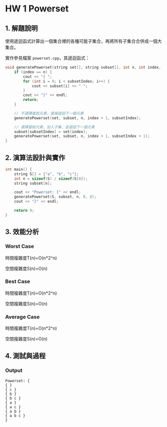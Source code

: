 # HW 1 Powerset

## 1. 解題說明

使用遞迴函式計算出一個集合裡的各種可能子集合，再將所有子集合合併成一個大集合。

實作參見檔案 `powerset.cpp`，其遞迴函式：

```cpp
void generatePowerset(string set[], string subset[], int n, int index, int subsetIndex) {
    if (index == n) {
        cout << "{ ";
        for (int i = 0; i < subsetIndex; i++) {
            cout << subset[i] << " ";
        }
        cout << "}" << endl;
        return;
    }

    // 不選擇當前元素，直接遞迴下一個元素
    generatePowerset(set, subset, n, index + 1, subsetIndex);

    // 選擇當前元素，加入子集，並遞迴下一個元素
    subset[subsetIndex] = set[index];
    generatePowerset(set, subset, n, index + 1, subsetIndex + 1);
}
```

## 2. 演算法設計與實作

```cpp
int main() {
    string S[] = {"a", "b", "c"};
    int n = sizeof(S) / sizeof(S[0]);
    string subset[n];

    cout << "Powerset: {" << endl;
    generatePowerset(S, subset, n, 0, 0);
    cout << "}" << endl;

    return 0;
}
```

## 3. 效能分析

### Worst Case

時間複雜度T(n)=O(n*2^n)

空間複雜度S(n)=O(n)

### Best Case

時間複雜度T(n)=O(n*2^n)

空間複雜度S(n)=O(n)

### Average Case

時間複雜度T(n)=O(n*2^n)

空間複雜度S(n)=O(n)

## 4. 測試與過程

### Output

```plain
Powerset: {                                                                                                                                                                                              
{ }        
{ c }      
{ b }
{ b c }
{ a }
{ a c }
{ a b }
{ a b c }
}
```


